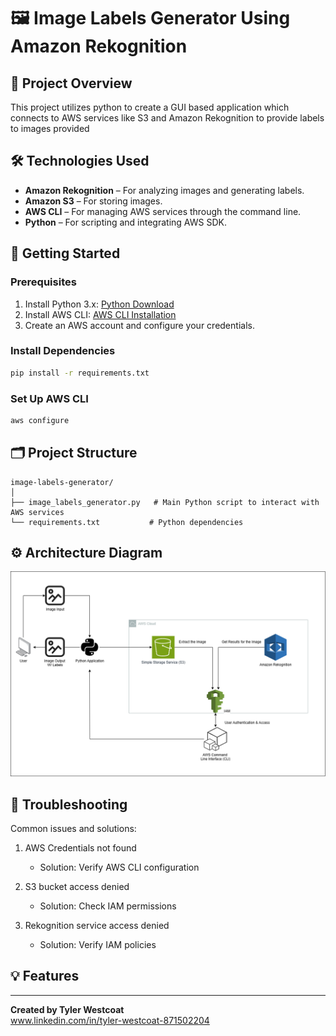 
# 🖼️ Image Labels Generator Using Amazon Rekognition

## 📄 Project Overview
This project utilizes python to create a GUI based application which connects to AWS services like S3 and Amazon Rekognition to provide labels to images provided

## 🛠️ Technologies Used
- **Amazon Rekognition** – For analyzing images and generating labels.
- **Amazon S3** – For storing images.
- **AWS CLI** – For managing AWS services through the command line.
- **Python** – For scripting and integrating AWS SDK.
## 🚀 Getting Started
### Prerequisites
1. Install Python 3.x: [Python Download](https://www.python.org/downloads/)
2. Install AWS CLI: [AWS CLI Installation](https://docs.aws.amazon.com/cli/latest/userguide/getting-started-install.html)
3. Create an AWS account and configure your credentials.

### Install Dependencies
```bash
pip install -r requirements.txt
```

### Set Up AWS CLI
```bash
aws configure
```
## 🗂️ Project Structure

```plaintext
image-labels-generator/
│
├── image_labels_generator.py   # Main Python script to interact with AWS services
└── requirements.txt           # Python dependencies
```

## ⚙️ Architecture Diagram
![Amazon-Rekognition-Image-Label-Generator/Images/amazonRekognitionDiagram.png ](https://github.com/Tywest-Coat/AWS-Projects/blob/main/Amazon-Rekognition-Image-Label-Generator/Images/amazonRekognitionDiagram.png)

## 🔧 Troubleshooting

Common issues and solutions:

1. AWS Credentials not found

    - Solution: Verify AWS CLI configuration

2. S3 bucket access denied

    - Solution: Check IAM permissions

3. Rekognition service access denied

    - Solution: Verify IAM policies
## 💡 Features

---

**Created by Tyler Westcoat**  
www.linkedin.com/in/tyler-westcoat-871502204
